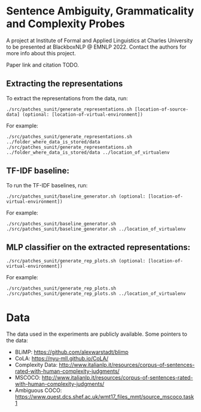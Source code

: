 # Sentence Ambiguity, Grammaticality and Complexity Probes

A project at Institute of Formal and Applied Linguistics at Charles University to be presented at BlackboxNLP @ EMNLP 2022.
Contact the authors for more info about this project.

Paper link and citation TODO.

## Extracting the representations
To extract the representations from the data, run: 

```
./src/patches_sunit/generate_representations.sh [location-of-source-data] (optional: [location-of-virtual-environment])
```

For example:

```
./src/patches_sunit/generate_representations.sh ../folder_where_data_is_stored/data 
./src/patches_sunit/generate_representations.sh ../folder_where_data_is_stored/data ../location_of_virtualenv 
```

## TF-IDF baseline:

To run the TF-IDF baselines, run:

```
./src/patches_sunit/baseline_generator.sh (optional: [location-of-virtual-environment])
```

For example:

```
./src/patches_sunit/baseline_generator.sh 
./src/patches_sunit/baseline_generator.sh ../location_of_virtualenv 
```

## MLP classifier on the extracted representations:

```
./src/patches_sunit/generate_rep_plots.sh (optional: [location-of-virtual-environment]) 
```

For example:

```
./src/patches_sunit/generate_rep_plots.sh  
./src/patches_sunit/generate_rep_plots.sh ../location_of_virtualenv 
```

# Data
The data used in the experiments are publicly available. Some pointers to the data:
* BLiMP: https://github.com/alexwarstadt/blimp
* CoLA: https://nyu-mll.github.io/CoLA/
* Complexity Data: http://www.italianlp.it/resources/corpus-of-sentences-rated-with-human-complexity-judgments/
* MSCOCO: http://www.italianlp.it/resources/corpus-of-sentences-rated-with-human-complexity-judgments/
* Ambiguous COCO: https://www.quest.dcs.shef.ac.uk/wmt17_files_mmt/source_mscoco.task1
